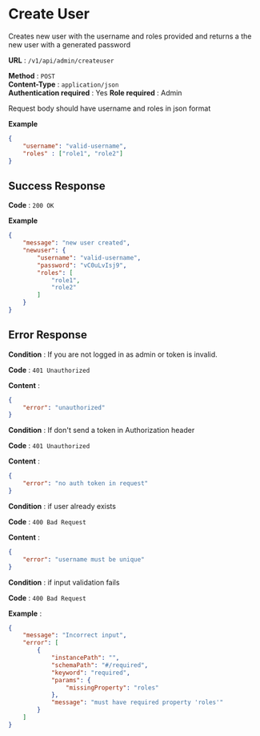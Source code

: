 # Create User

Creates new user with the username and roles provided and returns a the new user with a generated password

**URL** : `/v1/api/admin/createuser`

**Method** : `POST`  
**Content-Type** : `application/json`  
**Authentication required** : Yes
**Role required** : Admin  

Request body should have username and roles in json format

**Example**
```json
{
    "username": "valid-username",
    "roles" : ["role1", "role2"]
}
```

## Success Response

**Code** : `200 OK`

**Example**

```json
{
    "message": "new user created",
    "newuser": {
        "username": "valid-username",
        "password": "vC0uLvIsj9",
        "roles": [
            "role1",
            "role2"
        ]
    }
}
```

## Error Response

**Condition** : If you are not logged in as admin or token is invalid.

**Code** : `401 Unauthorized`

**Content** :

```json
{
    "error": "unauthorized"
}
```

**Condition** : If don't send a token in Authorization header

**Code** : `401 Unauthorized`

**Content** :

```json
{
    "error": "no auth token in request"
}
```

**Condition** : if user already exists

**Code** : `400 Bad Request`

**Content** :

```json
{
    "error": "username must be unique"
}
```

**Condition** : if input validation fails

**Code** : `400 Bad Request`

**Example** :

```json
{
    "message": "Incorrect input",
    "error": [
        {
            "instancePath": "",
            "schemaPath": "#/required",
            "keyword": "required",
            "params": {
                "missingProperty": "roles"
            },
            "message": "must have required property 'roles'"
        }
    ]
}
```